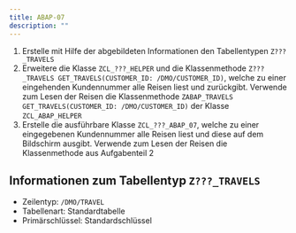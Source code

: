 ```yaml
---
title: ABAP-07
description: ""
---
```


1. Erstelle mit Hilfe der abgebildeten Informationen den Tabellentypen `Z???_TRAVELS`
2. Erweitere die Klasse `ZCL_???_HELPER` und die Klassenmethode `Z???_TRAVELS GET_TRAVELS(CUSTOMER_ID: /DMO/CUSTOMER_ID)`, welche zu einer eingehenden Kundennummer alle Reisen liest und zurückgibt. Verwende zum Lesen der Reisen die Klassenmethode `ZABAP_TRAVELS GET_TRAVELS(CUSTOMER_ID: /DMO/CUSTOMER_ID)` der Klasse `ZCL_ABAP_HELPER`
3. Erstelle die ausführbare Klasse `ZCL_???_ABAP_07`, welche zu einer eingegebenen Kundennummer alle Reisen liest und diese auf dem Bildschirm ausgibt. Verwende zum Lesen der Reisen die Klassenmethode aus Aufgabenteil 2

## Informationen zum Tabellentyp `Z???_TRAVELS`

- Zeilentyp: `/DMO/TRAVEL`
- Tabellenart: Standardtabelle
- Primärschlüssel: Standardschlüssel
